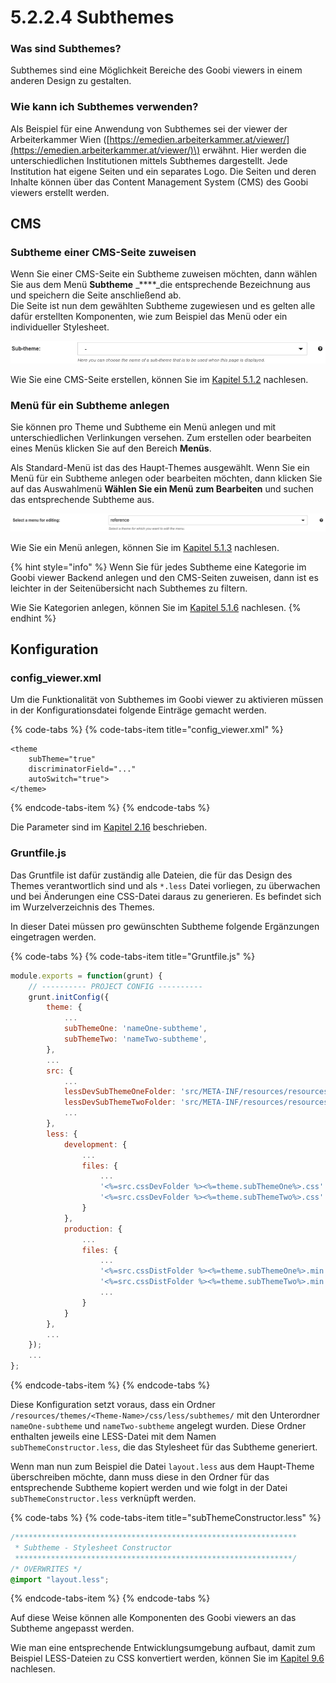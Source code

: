 # 5.2.2.4 Subthemes

### Was sind Subthemes?

Subthemes sind eine Möglichkeit Bereiche des Goobi viewers in einem anderen Design zu gestalten. 

### Wie kann ich Subthemes verwenden?

Als Beispiel für eine Anwendung von Subthemes sei der viewer der Arbeiterkammer Wien \([https://emedien.arbeiterkammer.at/viewer/](https://emedien.arbeiterkammer.at/viewer/)\) erwähnt. Hier werden die unterschiedlichen Institutionen mittels Subthemes dargestellt. Jede Institution hat eigene Seiten und ein separates Logo. Die Seiten und deren Inhalte können über das Content Management System \(CMS\) des Goobi viewers erstellt werden.

## CMS

### Subtheme einer CMS-Seite zuweisen

Wenn Sie einer CMS-Seite ein Subtheme zuweisen möchten, dann wählen Sie aus dem Menü **Subtheme** _****_die entsprechende Bezeichnung aus und speichern die Seite anschließend ab.   
Die Seite ist nun dem gewählten Subtheme zugewiesen und es gelten alle dafür erstellten Komponenten, wie zum Beispiel das Menü oder ein individueller Stylesheet.

![](../../../.gitbook/assets/5.2.2.4.png)

Wie Sie eine CMS-Seite erstellen, können Sie im [Kapitel 5.1.2](./) nachlesen.

### Menü für ein Subtheme anlegen

Sie können pro Theme und Subtheme ein Menü anlegen und mit unterschiedlichen Verlinkungen versehen. Zum erstellen oder bearbeiten eines Menüs klicken Sie auf den Bereich **Menüs**.

Als Standard-Menü ist das des Haupt-Themes ausgewählt. Wenn Sie ein Menü für ein Subtheme anlegen oder bearbeiten möchten, dann klicken Sie auf das Auswahlmenü **Wählen Sie ein Menü zum Bearbeiten** und suchen das entsprechende Subtheme aus.

![](../../../.gitbook/assets/5.2.2.4-1.png)

Wie Sie ein Menü anlegen, können Sie im [Kapitel 5.1.3](../5.2.6.md) nachlesen.

{% hint style="info" %}
Wenn Sie für jedes Subtheme eine Kategorie im Goobi viewer Backend anlegen und den CMS-Seiten zuweisen, dann ist es leichter in der Seitenübersicht nach Subthemes zu filtern.

Wie Sie Kategorien anlegen, können Sie im [Kapitel 5.1.6](../5.2.3.md) nachlesen.
{% endhint %}

## Konfiguration

### config\_viewer.xml

Um die Funktionalität von Subthemes im Goobi viewer zu aktivieren müssen in der Konfigurationsdatei folgende Einträge gemacht werden.

{% code-tabs %}
{% code-tabs-item title="config\_viewer.xml" %}
```markup
<theme 
    subTheme="true" 
    discriminatorField="..." 
    autoSwitch="true">
</theme>
```
{% endcode-tabs-item %}
{% endcode-tabs %}

Die Parameter sind im [Kapitel 2.16](../../../2/2.16/) beschrieben.

### Gruntfile.js

Das Gruntfile ist dafür zuständig alle Dateien, die für das Design des Themes verantwortlich sind und als `*.less` Datei vorliegen, zu überwachen und bei Änderungen eine CSS-Datei daraus zu generieren. Es befindet sich im Wurzelverzeichnis des Themes. 

In dieser Datei müssen pro gewünschten Subtheme folgende Ergänzungen eingetragen werden.

{% code-tabs %}
{% code-tabs-item title="Gruntfile.js" %}
```javascript
module.exports = function(grunt) {
	// ---------- PROJECT CONFIG ----------
    grunt.initConfig({
        theme: {
            ...
            subThemeOne: 'nameOne-subtheme',
            subThemeTwo: 'nameTwo-subtheme',
        },
        ...
        src: {
            ...
            lessDevSubThemeOneFolder: 'src/META-INF/resources/resources/themes/<%=theme.name%>/css/less/subthemes/<%=theme.subThemeOne%>/',
            lessDevSubThemeTwoFolder: 'src/META-INF/resources/resources/themes/<%=theme.name%>/css/less/subthemes/<%=theme.subThemeTwo%>/',
            ...
        },
        less: {
            development: {
                ...
                files: {
                    ...
                    '<%=src.cssDevFolder %><%=theme.subThemeOne%>.css': '<%=src.lessDevSubThemeOneFolder%>subThemeConstructor.less',
                    '<%=src.cssDevFolder %><%=theme.subThemeTwo%>.css': '<%=src.lessDevSubThemeTwoFolder%>subThemeConstructor.less',
                }
            },
            production: {
                ...
                files: {
                    ...
                    '<%=src.cssDistFolder %><%=theme.subThemeOne%>.min.css': '<%=src.lessDevSubThemeOneFolder%>subThemeConstructor.less',
                    '<%=src.cssDistFolder %><%=theme.subThemeTwo%>.min.css': '<%=src.lessDevSubThemeTwoFolder%>subThemeConstructor.less',
                    ...
                }
            }
        },
        ...
    });
    ...
};
```
{% endcode-tabs-item %}
{% endcode-tabs %}

Diese Konfiguration setzt voraus, dass ein Ordner `/resources/themes/<Theme-Name>/css/less/subthemes/` mit den Unterordner `nameOne-subtheme` und `nameTwo-subtheme` angelegt wurden. Diese Ordner enthalten jeweils eine LESS-Datei mit dem Namen `subThemeConstructor.less`, die das Stylesheet für das Subtheme generiert.

Wenn man nun zum Beispiel die Datei `layout.less` aus dem Haupt-Theme überschreiben möchte, dann muss diese in den Ordner für das entsprechende Subtheme kopiert werden und wie folgt in der Datei `subThemeConstructor.less` verknüpft werden.

{% code-tabs %}
{% code-tabs-item title="subThemeConstructor.less" %}
```css
/***************************************************************
 * Subtheme - Stylesheet Constructor
 **************************************************************/
/* OVERWRITES */
@import "layout.less";
```
{% endcode-tabs-item %}
{% endcode-tabs %}

Auf diese Weise können alle Komponenten des Goobi viewers an das Subtheme angepasst werden.

Wie man eine entsprechende Entwicklungsumgebung aufbaut, damit zum Beispiel LESS-Dateien zu CSS konvertiert werden, können Sie im [Kapitel 9.6](../../../8/8.6/) nachlesen.









